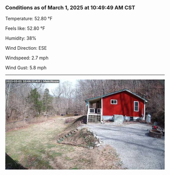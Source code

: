 ### Conditions as of March 1, 2025 at 10:49:49 AM CST 

Temperature: 52.80 &deg;F

Feels like: 52.80 &deg;F

Humidity: 38%

Wind Direction: ESE

Windspeed: 2.7 mph

Wind Gust: 5.8 mph

---

<img src="./images/latest.jpeg"/>

